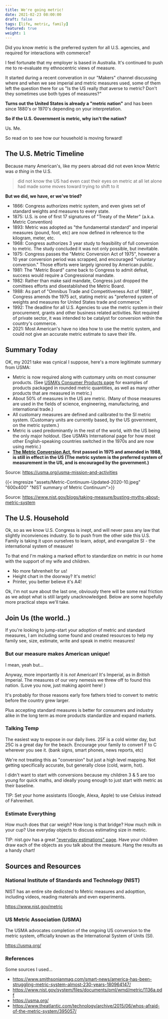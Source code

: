 ```yaml
---
title: We're going metric!
date: 2021-02-23 08:00:00
draft: false
tags: [life, metric, family]
featured: true
weight: 1
---
```


Did you know metric is the preferred system for all U.S. agencies, and required for interactions with commerce?

I feel fortunate that my employer is based in Australia.  It's continued to push me to re-evaluate my ethnocentric views of measure.

It started during a recent converation in our "Makers" channel discussing where and when we see imperial and metric measures used, some of them left the question there for us "Is the US really _that_ averse to metric? Don't they sometimes use both types of measures?"

**Turns out the United States is already a "metric nation"** and has been since 1880's or 1970's depending on your interpretation.  

**So if the U.S. Government is metric, why isn't the nation?**

Us.  Me.   


So read on to see how our household is moving forward!

<!--more-->

## The U.S. Metric Timeline

Because many American's, like my peers abroad did not even know Metric was _a thing_ in the U.S.

> did not know the US had even cast their eyes on metric at all let alone had made some moves toward trying to shift to it

**But we did, we have, er we've tried?**

- 1866: Congress authorizes metric system, and even gives set of standard weights and measures to every state.
- 1875: U.S. is one of first 17 signatures of "Treaty of the Meter" (a.k.a. Metric Convention) 
- 1893: Metric was adopted as "the fundamental standard" and imperial measures (pound, foot, etc) are now defined in reference to the kilogram, meter, etc.
- 1968: Congress authorizes 3 year study to feasibility of full conversion to metric. The study concluded it was not only possible, but inevitable.
- 1975: Congress passes the "Metric Conversion Act of 1975", however a 10 year conversion period was scrapped, and encouraged "voluntary conversion." Those efforts were largely ignored by American public.
- 1981: The "Metric Board" came back to Congress to admit defeat, success would require a Congressional mandate.
- 1982: Rather than make said mandate, Congress just dropped the comittees efforts and disestablished the Metric Board.
- 1988: As part of "Omnibus Trade and Competitiveness Act of 1988", Congress amends the 1975 act, stating metric as "preferred system of weights and measures for United States trade and commerce."
- 1992: The deadline for all U.S. Agencies to use the metric system in their procurement, grants and other business related activities.  Not required of private sector, it was intended to be catalyst for conversion within the country's commerce.
- 2021: Most American's have no idea how to use the metric system, and could not give an accurate metric estimate to save their life.


## Summary Today

OK, my 2021 take was cynical I suppose, here's a more legitimate summary from USMA:

- Metric is now required along with customary units on most consumer products. (See [USMA’s Consumer Products page](https://usma.org/consumer-products-available-in-metric-sizes) for examples of products packaged in rounded metric quantities, as well as many other products that are measured in metric.)
- About 50% of measures in the US are metric. (Many of those measures are used in the fields of science, engineering, manufacturing, and international trade.)
- All customary measures are defined and calibrated to the SI metric system. (Customary units are currently based, by the US government, on the metric system.)
- Metric is used predominantly in the rest of the world, with the US being the only major holdout. (See USMA’s International page for how most other English-speaking countries switched in the 1970s and are now using metric.)
- **[The Metric Conversion Act](https://usma.org/metric-conversion-act-of-1975), first passed in 1975 and amended in 1988, is still in effect in the US (The metric system is the preferred system of measurement in the US, and is encouraged by the government.)**

Source: https://usma.org/usma-mission-and-activities


{{< imgresize "assets/Metric-Continuum-Updated-2020-10.jpeg" "600x400" "NIST summary of Metric Continuum">}}

Source: https://www.nist.gov/blogs/taking-measure/busting-myths-about-metric-system


## The U.S. Household

Ok, so as we know U.S. Congress is inept, and will never pass any law that slightly inconviences industry.  So to push from the other side this U.S. Family is taking it upon ourselves to learn, adopt, and evangalize  SI - the international system of measure!

To that end I'm making a marked effort to standardize on metric in our home with the support of my wife and children.

- No more fahrenheit for us!
- Height chart in the doorway? It's metric!
- Printer, you better believe it's A4!

Ok, I'm not sure about the last one, obviously there will be some real friction as we adopt what is still largely unacknowledged.  Below are some hopefully more practical steps we'll take.

## Join Us (the world..)

If you're looking to jump-start your adoption of metric and standard measures, I am including some found and created resources to help my family see, size, estimate, write and speak in metric measures!

### But our measure makes American unique!

I mean, yeah but... 

Anyway, more importantly it is _not_ American! It's Imperial, as in _British_ Imperial.  The measures of our very nemesis we threw off to found this nation. (Love you now, just making apoint here! )

It's probably for those reasons early fore fathers tried to convert to metric before the country grew larger.

Plus accepting standard measures is better for consumers and industry alike in the long term as more products standardize and expand markets.



### Talking Temp

The easiest way to expose in our daily lives.  25F is a cold winter day, but 25C is a great day for the beach.  Encourage your family to convert F to C wherever you see it. (bank signs, smart phones, news reports, etc)

We're not treating this as "conversion" but just a high level mapping. Not getting specifically accurate, but generally close (cold, warm, hot).

I didn't want to start with conversions because my children 3 & 5 are too young for quick maths, and ideally young enough to just start with metric as their baseline.

TIP: Set your home assistants (Google, Alexa, Apple) to use Celsius instead of Fahrenheit.


### Estimate Everything

How much does that car weigh?  How long is that bridge? How much milk in your cup?  Use everyday objects to discuss estimating size in metric.

TIP: nist.gov has a great ["everyday estimations" page](https://www.nist.gov/pml/weights-and-measures/everyday-estimation). Have your children draw each of the objects as you talk about the measure.  Hang the results as a handy chart!


## Sources and Resources

### National Institute of Standards and Technology (NIST)

NIST has an entire site dedicsted to Metric measures and adopttion, including videos, reading materials and even experiments.

https://www.nist.gov/metric

### US Metric Association (USMA)

The USMA advocates completion of the ongoing US conversion to the metric system, officially known as the International System of Units (SI).

https://usma.org/

### References
Some sources I used...
- https://www.smithsonianmag.com/smart-news/america-has-been-struggling-metric-system-almost-230-years-180964147/
- https://www.nist.gov/system/files/documents/pml/wmd/metric/1136a.pdf
- https://usma.org/
- https://www.theatlantic.com/technology/archive/2015/06/whos-afraid-of-the-metric-system/395057/
